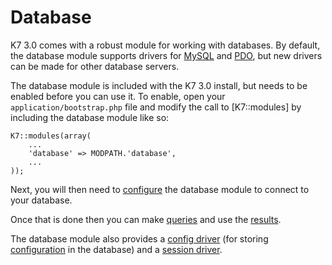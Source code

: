 # Database 

K7 3.0 comes with a robust module for working with databases. By default, the database module supports drivers for [MySQL](http://php.net/mysql) and [PDO](http://php.net/pdo), but new drivers can be made for other database servers.

The database module is included with the K7 3.0 install, but needs to be enabled before you can use it. To enable, open your `application/bootstrap.php` file and modify the call to [K7::modules] by including the database module like so:

    K7::modules(array(
        ...
        'database' => MODPATH.'database',
        ...
    ));

Next, you will then need to [configure](config) the database module to connect to your database.

Once that is done then you can make [queries](query) and use the [results](results).

The database module also provides a [config driver](../api/K7_Config_Database) (for storing [configuration](../koseven/files/config) in the database) and a [session driver](Session_Database).

